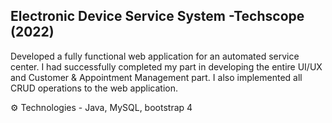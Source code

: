 ## Electronic Device Service System -Techscope (2022)

Developed a fully functional web application for an automated service
center. I had successfully completed my part in developing the entire UI/UX
and Customer & Appointment Management part. I also implemented all CRUD operations to
the web application.


   ⚙ Technologies -  Java, MySQL, bootstrap 4

<br>
<br>

<!-- 
> **To see additional details, including screenshots, please follow this link.:** [click here](https://drive.google.com/file/d/1rBhcaAeMmh5nBfEPVqmHh44k5jFZHuxs/view?usp=share_link)

  📸 Screenshots - [View](https://drive.google.com/drive/folderaring)  --!>
